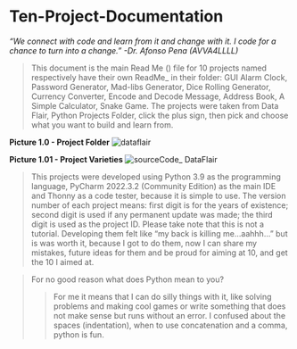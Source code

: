 # Ten-Project-Documentation
*“We connect with code and learn from it and change with it. I code for a chance to turn into a change.” -Dr. Afonso Pena (AVVA4LLLL)*

> This document is the main Read Me () file for 10 projects named respectively have their own ReadMe_ in their folder: GUI Alarm Clock, Password Generator, Mad-libs Generator, Dice Rolling Generator, Currency Converter, Encode and Decode Message, Address Book, A Simple Calculator, Snake Game. The projects were taken from Data Flair, Python Projects Folder, click the plus sign, then pick and choose what you want to build and learn from.

**Picture 1.0 - Project Folder**
![dataflair](https://user-images.githubusercontent.com/72225601/216021678-e1e5d95c-2e9e-4059-b8bc-4f4c5ecba7b7.jpg)

**Picture 1.01 - Project Varieties**
![sourceCode_ DataFlair](https://user-images.githubusercontent.com/72225601/216020662-e1d81073-28c4-4cb3-a2cb-489c4f9229a6.png)

> This projects were developed using Python 3.9 as the programming language, PyCharm 2022.3.2 (Community Edition) as the main IDE and Thonny as a code tester, because it is simple to use. The version number of each project means: first digit is for the years of existence; second digit is used if any permanent update was made; the third digit is used as the project ID. Please take note that this is not a tutorial.
Developing them felt like “my back is killing me...aahhh...” but is was worth it, because I got to do them, now I can share my mistakes, future ideas for them and be proud for aiming at 10, and get the 10 I aimed at.

>For no good reason what does Python mean to you?
>> For me it means that I can do silly things with it, like solving problems and making cool games or write something that does not make sense but runs without an error. I confused about the spaces (indentation), when to use concatenation and a comma, python is fun.
